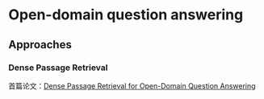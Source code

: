 


# Open-domain question answering


## Approaches
### Dense Passage Retrieval

首篇论文：[Dense Passage Retrieval for Open-Domain Question Answering](https://aclanthology.org/2020.emnlp-main.550/)







